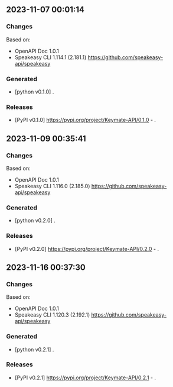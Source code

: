

## 2023-11-07 00:01:14
### Changes
Based on:
- OpenAPI Doc 1.0.1 
- Speakeasy CLI 1.114.1 (2.181.1) https://github.com/speakeasy-api/speakeasy
### Generated
- [python v0.1.0] .
### Releases
- [PyPI v0.1.0] https://pypi.org/project/Keymate-API/0.1.0 - .

## 2023-11-09 00:35:41
### Changes
Based on:
- OpenAPI Doc 1.0.1 
- Speakeasy CLI 1.116.0 (2.185.0) https://github.com/speakeasy-api/speakeasy
### Generated
- [python v0.2.0] .
### Releases
- [PyPI v0.2.0] https://pypi.org/project/Keymate-API/0.2.0 - .

## 2023-11-16 00:37:30
### Changes
Based on:
- OpenAPI Doc 1.0.1 
- Speakeasy CLI 1.120.3 (2.192.1) https://github.com/speakeasy-api/speakeasy
### Generated
- [python v0.2.1] .
### Releases
- [PyPI v0.2.1] https://pypi.org/project/Keymate-API/0.2.1 - .